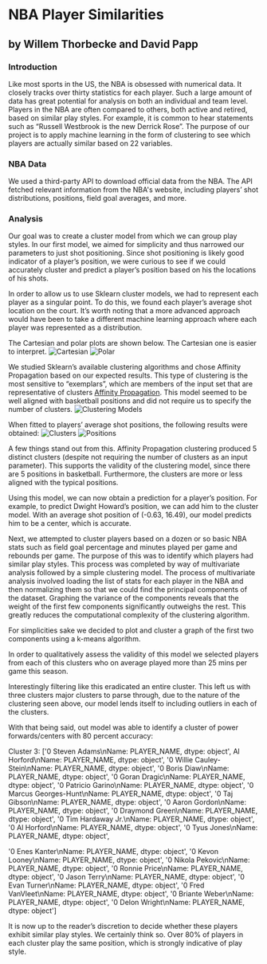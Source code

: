 # NBA Player Similarities
## by Willem Thorbecke and David Papp

### Introduction
Like most sports in the US, the NBA is obsessed with numerical data. It closely tracks over thirty statistics for each player. Such a large amount of data has great potential for analysis on both an individual and team level. Players in the NBA are often compared to others, both active and retired, based on similar play styles. For example, it is common to hear statements such as “Russell Westbrook is the new Derrick Rose”. The purpose of our project is to apply machine learning in the form of clustering to see which players are actually similar based on 22 variables. 

### NBA Data
We used a third-party API to download official data from the NBA. The API fetched relevant information from the NBA's website, including players’ shot distributions, positions, field goal averages, and more. 

### Analysis
Our goal was to create a cluster model from which we can group play styles. In our first model, we aimed for simplicity and thus narrowed our parameters to just shot positioning. Since shot positioning is likely good indicator of a player’s position, we were curious to see if we could accurately cluster and predict a player’s position based on his the locations of his shots.

In order to allow us to use Sklearn cluster models, we had to represent each player as a singular point. To do this, we found each player’s average shot location on the court. It’s worth noting that a more advanced approach would have been to take a different machine learning approach where each player was represented as a distribution.

The Cartesian and polar plots are shown below. The Cartesian one is easier to interpret.
![Cartesian](Images/cartesian.png)
![Polar](Images/polar.png)

We studied Sklearn’s available clustering algorithms and chose Affinity Propagation based on our expected results. This type of clustering is the most sensitive to “exemplars”, which are members of the input set that are representative of clusters [Affinity Propagation](https://en.wikipedia.org/wiki/Affinity_propagation). This model seemed to be well aligned with basketball positions and did not require us to specify the number of clusters.
![Clustering Models](Images/clustering_algorithms.png)

When fitted to players’ average shot positions, the following results were obtained:
![Clusters](Images/clustered_shot_plot.png)
![Positions](Images/positions.gif)

A few things stand out from this. Affinity Propagation clustering produced 5 distinct clusters (despite not requiring the number of clusters as an input parameter). This supports the validity of the clustering model, since there are 5 positions in basketball. Furthermore, the clusters are more or less aligned with the typical positions.

Using this model, we can now obtain a prediction for a player’s position. For example, to predict Dwight Howard’s position, we can add him to the cluster model. With an average shot position of (-0.63, 16.49), our model predicts him to be a center, which is accurate. 


Next, we attempted to cluster players based on a dozen or so basic NBA stats such as field goal percentage and minutes played per game and rebounds per game. The purpose of this was to identify which players had similar play styles. This process was completed by way of multivariate analysis followed by a simple clustering model. The process of multivariate analysis involved loading the list of stats for each player in the NBA and then normalizing them so that we could find the principal components of the dataset. Graphing the variance of the components reveals that the weight of the first few components significantly outweighs the rest. This greatly reduces the computational complexity of the clustering algorithm.

For simplicities sake we decided to plot and cluster a graph of the first two components using a k-means algorithm.



In order to qualitatively assess the validity of this model we selected players from each of this clusters who on average played more than 25 mins per game this season.

Interestingly filtering like this eradicated an entire cluster. This left us with three clusters major clusters to parse through, due to the nature of the clustering seen above, our model lends itself to including outliers in each of the clusters. 

With that being said, out model was able to identify a cluster of power forwards/centers with 80 percent accuracy:

Cluster 3:
['0    Steven Adams\nName: PLAYER_NAME, dtype: object',
 Al Horford\nName: PLAYER_NAME, dtype: object',
 '0    Willie Cauley-Stein\nName: PLAYER_NAME, dtype: object',
 '0    Boris Diaw\nName: PLAYER_NAME, dtype: object',
 '0    Goran Dragic\nName: PLAYER_NAME, dtype: object',
 '0    Patricio Garino\nName: PLAYER_NAME, dtype: object',
 '0    Marcus Georges-Hunt\nName: PLAYER_NAME, dtype: object',
 '0    Taj Gibson\nName: PLAYER_NAME, dtype: object',
 '0    Aaron Gordon\nName: PLAYER_NAME, dtype: object',
 '0    Draymond Green\nName: PLAYER_NAME, dtype: object',
 '0    Tim Hardaway Jr.\nName: PLAYER_NAME, dtype: object',
 '0    Al Horford\nName: PLAYER_NAME, dtype: object',
 '0    Tyus Jones\nName: PLAYER_NAME, dtype: object',

 '0    Enes Kanter\nName: PLAYER_NAME, dtype: object',
 '0    Kevon Looney\nName: PLAYER_NAME, dtype: object',
 '0    Nikola Pekovic\nName: PLAYER_NAME, dtype: object',
 '0    Ronnie Price\nName: PLAYER_NAME, dtype: object',
 '0    Jason Terry\nName: PLAYER_NAME, dtype: object',
 '0    Evan Turner\nName: PLAYER_NAME, dtype: object',
 '0    Fred VanVleet\nName: PLAYER_NAME, dtype: object',
 '0    Briante Weber\nName: PLAYER_NAME, dtype: object',
 '0    Delon Wright\nName: PLAYER_NAME, dtype: object']
 

It is now up to the reader’s discretion to decide whether these players exhibit similar play styles. We certainly think so. Over 80% of players in each cluster play the same position, which is strongly indicative of play style. 





